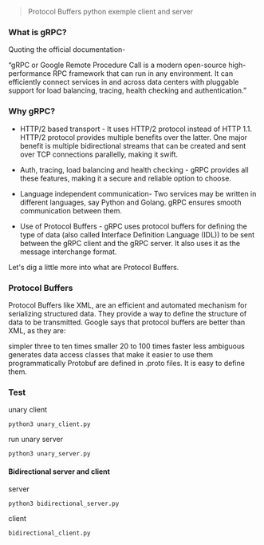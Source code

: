 >Protocol Buffers python exemple client and server 
### What is gRPC?
Quoting the official documentation-

“gRPC or Google Remote Procedure Call is a modern open-source high-performance RPC framework that can run in any environment. It can efficiently connect services in and across data centers with pluggable support for load balancing, tracing, health checking and authentication.”


### Why gRPC? 
- HTTP/2 based transport - It uses HTTP/2 protocol instead of HTTP 1.1. HTTP/2 protocol provides multiple benefits over the latter. One major benefit is multiple bidirectional streams that can be created and sent over TCP connections parallelly, making it swift. 

- Auth, tracing, load balancing and health checking - gRPC provides all these features, making it a secure and reliable option to choose.

- Language independent communication- Two services may be written in different languages, say Python and Golang. gRPC ensures smooth communication between them.

- Use of Protocol Buffers - gRPC uses protocol buffers for defining the type of data (also called Interface Definition Language (IDL)) to be sent between the gRPC client and the gRPC server. It also uses it as the message interchange format. 

Let's dig a little more into what are Protocol Buffers.


### Protocol Buffers
Protocol Buffers like XML, are an efficient and automated mechanism for serializing structured data. They provide a way to define the structure of data to be transmitted. Google says that protocol buffers are better than XML, as they are:

simpler
three to ten times smaller
20 to 100 times faster
less ambiguous
generates data access classes that make it easier to use them programmatically
Protobuf are defined in .proto files. It is easy to define them. 


### Test
unary client
```console
python3 unary_client.py
```

run unary server 
```console
python3 unary_server.py
```
#### Bidirectional server and client
server
```console
python3 bidirectional_server.py
```
client
```console
bidirectional_client.py
```